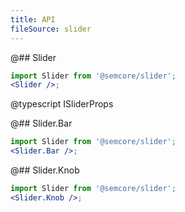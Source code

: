 ```yaml
---
title: API
fileSource: slider
---
```


@## Slider

```jsx
import Slider from '@semcore/slider';
<Slider />;
```

@typescript ISliderProps

@## Slider.Bar

```jsx
import Slider from '@semcore/slider';
<Slider.Bar />;
```

@## Slider.Knob

```jsx
import Slider from '@semcore/slider';
<Slider.Knob />;
```
